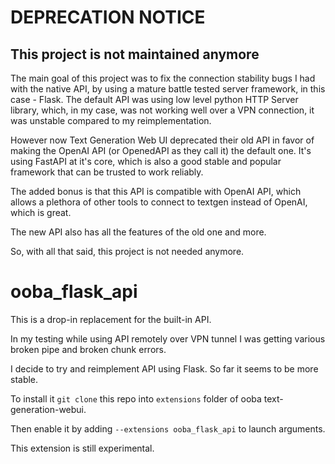 # DEPRECATION NOTICE

## This project is not maintained anymore

The main goal of this project was to fix the connection stability bugs I had with the native API, by using a mature battle tested server framework, in this case - Flask. The default API was using low level python HTTP Server library, which, in my case, was not working well over a VPN connection, it was unstable compared to my reimplementation.

However now Text Generation Web UI deprecated their old API in favor of making the OpenAI API (or OpenedAPI as they call it) the default one. It's using FastAPI at it's core, which is also a good stable and popular framework that can be trusted to work reliably.

The added bonus is that this API is compatible with OpenAI API, which allows a plethora of other tools to connect to textgen instead of OpenAI, which is great.

The new API also has all the features of the old one and more. 

So, with all that said, this project is not needed anymore. 


# ooba_flask_api

This is a drop-in replacement for the built-in API.

In my testing while using API remotely over VPN tunnel I was getting various broken pipe and broken chunk errors.

I decide to try and reimplement API using Flask. So far it seems to be more stable.

To install it `git clone` this repo into `extensions` folder of ooba text-generation-webui.

Then enable it by adding `--extensions ooba_flask_api` to launch arguments.

This extension is still experimental. 
